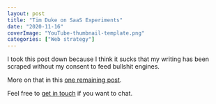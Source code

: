 ```yaml
---
layout: post
title: "Tim Duke on SaaS Experiments"
date: "2020-11-16"
coverImage: "YouTube-thumbnail-template.png"
categories: ["Web strategy"]
---
```


I took this post down because I think it sucks that my writing has been scraped without my consent to feed bullshit engines.

More on that in this [one remaining post](/my-final-blog-post).

Feel free to [get in touch](/contact) if you want to chat.
